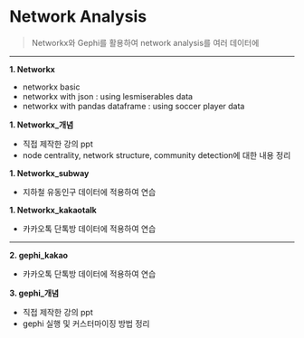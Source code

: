 # Network Analysis
> Networkx와 Gephi를 활용하여 network analysis를 여러 데이터에 

-------------------------------


**1. Networkx**
- networkx basic
- networkx with json : using lesmiserables data
- networkx with pandas dataframe : using soccer player data

**1. Networkx_개념**
- 직접 제작한 강의 ppt
- node centrality, network structure, community detection에 대한 내용 정리

**1. Networkx_subway**
- 지하철 유동인구 데이터에 적용하여 연습

**1. Networkx_kakaotalk**
- 카카오톡 단톡방 데이터에 적용하여 연습

----------------------

**2. gephi_kakao**
- 카카오톡 단톡방 데이터에 적용하여 연습

**3. gephi_개념**
- 직접 제작한 강의 ppt
- gephi 실행 및 커스터마이징 방법 정리
